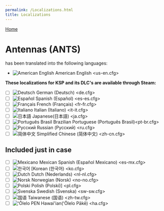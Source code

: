 ```yaml
---
permalink: /Localizations.html
title: Localizations
---
```


<!-- Localizations.md v1.1.2.0
Antennas (ANTS)
created: 01 Feb 2022
updated: 07 Mar 2022 -->

[Home](https://zer0kerbal.github.io/Notes)

<script src="https://kit.fontawesome.com/0ea5493613.js" crossorigin="anonymous"></script>
<i class="fa fa-gear fa-spin fa-2x" style="color: firebrick"></i>

# Antennas (ANTS)

has been translated into the following languages:

* ![American English][EN] American English <us-en.cfg>  

__These localizations for KSP and its DLC's are available through Steam:__

* [ ] ![Deutsch][DE] German (Deutsch)  <de.cfg>  
* [ ] ![Español][ES] Spanish (Español) <es-es.cfg>  
* [ ] ![Français][FR] French (Français) <fr-fr.cfg>  
* [ ] ![Italiano][IT] Italian (Italiano) <it-it.cfg>  
* [ ] ![日本語][JA] Japanese(日本語) <ja.cfg>  
* [ ] ![Português Brasil][BR] Brazilian Portuguese (Português Brasil)<pt-br.cfg>  
* [ ] ![Русский][RU] Russian (Русский) <ru.cfg>  
* [ ] ![简体中文][CN] Simplified Chinese (简体中文) <zh-cn.cfg>  

[BR]: https://raw.githubusercontent.com/zer0Kerbal/zer0Kerbal/zed'K/Localization/img/Brazilian-flag-sm.png "Brazil"
[CN]: https://raw.githubusercontent.com/zer0Kerbal/zer0Kerbal/zed'K/Localization/img/Chinese-flag-sm.png "简体中文"
[DE]: https://raw.githubusercontent.com/zer0Kerbal/zer0Kerbal/zed'K/Localization/img/German-flag-sm.png "Deutsch"
[EN]: https://raw.githubusercontent.com/zer0Kerbal/zer0Kerbal/zed'K/Localization/img/American-flag-sm.png "American English"
[ES]: https://raw.githubusercontent.com/zer0Kerbal/zer0Kerbal/zed'K/Localization/img/Spanish-flag-sm.png "Español"
[FR]: https://raw.githubusercontent.com/zer0Kerbal/zer0Kerbal/zed'K/Localization/img/French-flag-sm.png "Français"
[IT]: https://raw.githubusercontent.com/zer0Kerbal/zer0Kerbal/zed'K/Localization/img/Italian-flag-sm.png "Italiano"
[JA]: https://raw.githubusercontent.com/zer0Kerbal/zer0Kerbal/zed'K/Localization/img/Japanese-flag-sm.png "日本語"
[RU]: https://raw.githubusercontent.com/zer0Kerbal/zer0Kerbal/zed'K/Localization/img/Russian-flag-sm.png "Русский"

## Included just in case

* [ ] ![Mexicano][ME] Mexican Spanish (Español Mexicano) <es-mx.cfg>  
* [ ] ![한국어][KO] [Korean (한국어) <ko.cfg>  
* [ ] ![Dutch][NL] Dutch (Nederlands) <nl-nl.cfg>  
* [ ] ![Norsk][NO] Norwegian (Norsk) <no-no.cfg>  
* [ ] ![Polski][PO] Polish (Polski)] <pl.cfg>  
* [ ] ![Svenska][SW] Swedish (Svenska) <sw-sw.cfg>  
* [ ] ![国语][TW] Taiwanese (国语) <zh-tw.cfg>
* [ ] ![ʻŌlelo PEN][HA] Hawai'ian(ʻŌlelo Pākē) <ha.cfg>  

<!-- Localization -->
[URL:lclztn]: https://github.com/zer0Kerbal/localization/blob/master/readme.md "Localization"
[URL:qs]: https://github.com/zer0Kerbal/localization/blob/master/readme.md "Quick Start"

[KO]: https://raw.githubusercontent.com/zer0Kerbal/zer0Kerbal/zed'K/Localization/img/South-Korean-flag-sm.png "한국어"
[ME]: https://raw.githubusercontent.com/zer0Kerbal/zer0Kerbal/zed'K/Localization/img/Mexican-flag-sm.png "Español Mexicano"
[NL]: https://raw.githubusercontent.com/zer0Kerbal/zer0Kerbal/zed'K/Localization/img/Dutch-flag-sm.png "Dutch"
[NO]: https://raw.githubusercontent.com/zer0Kerbal/zer0Kerbal/zed'K/Localization/img/Norwegian-flag-sm.png "Norsk"
[PO]: https://raw.githubusercontent.com/zer0Kerbal/zer0Kerbal/zed'K/Localization/img/Polish-flag-sm.png "Polski"
[SW]: https://raw.githubusercontent.com/zer0Kerbal/zer0Kerbal/zed'K/Localization/img/Swedish-flag-sm.png "Svenska"
[TW]: https://raw.githubusercontent.com/zer0Kerbal/zer0Kerbal/zed'K/Localization/img/Taiwanese-flag-sm.png "国语"
[HA]: https://raw.githubusercontent.com/zer0Kerbal/zer0Kerbal/zed'K/Localization/img/Hawaii-flag-sm.png "ʻŌlelo Pākē"

<!-- this file CC BY-NC-ND 3.0 Unported by zer0Kerbal -->
